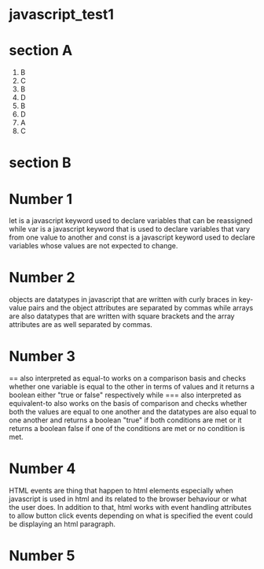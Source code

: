 # javascript_test1
# section A
1. B
2. C
3. B
4. D
5. B
6. D
7. A
8. C

# section B
# Number 1
let is a javascript keyword used to declare variables that can be reassigned while var is a javascript keyword that is used to declare variables that vary from one value to another and const is a javascript keyword used to declare variables whose values are not expected to change.
# Number 2
objects are datatypes in javascript that are written with curly braces in key-value pairs and the object attributes are separated by commas while arrays are also datatypes that are written with square brackets and the array attributes are as well separated by commas.
# Number 3
== also interpreted as equal-to works on a comparison basis and checks whether one variable is equal to the other in terms of values and it returns a boolean either "true or false" respectively while === also interpreted as equivalent-to also works on the basis of comparison and checks whether both the values are equal to one another and the datatypes are also equal to one another and returns a boolean "true" if both conditions are met or it returns a boolean false if one of the conditions are met or no condition is met.
# Number 4
HTML events are thing that happen to html elements especially when javascript is used in html and its related to the browser behaviour or what the user does. In addition  to that, html works with event handling attributes to allow button click events depending on what is specified the event could be displaying an html paragraph.
# Number 5

